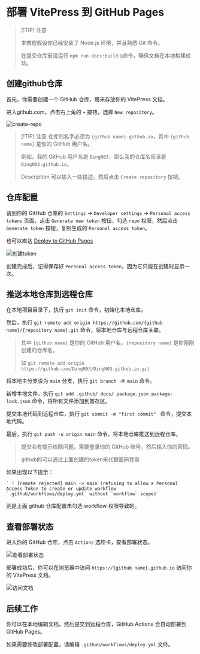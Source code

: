 # 部署 VitePress 到 GitHub Pages

> [!TIP] 注意
> 
> 本教程假设你已经安装了 Node.js 环境，并且熟悉 Git 命令。
> 
> 在提交仓库前请运行 `npm run docs:build` q命令，确保文档在本地构建成功。

## 创建github仓库

首先，你需要创建一个 GitHub 仓库，用来存放你的 VitePress 文档。

进入github.com，点击右上角的 `+` 按钮，选择 `New repository`。

![create-repo](/vitepress-install/github-create-repository.png)

> [!TIP] 注意
> 仓库的名字必须为 `{github name}.github.io`，其中 `{github name}` 是你的 GitHub 用户名。
> 
> 例如，我的 GitHub 用户名是 `DingN03`，那么我的仓库名应该是 `DingN03.github.io`。
> 
> Description 可以输入一些描述，然后点击 `Create repository` 按钮。
> 

## 仓库配置

请到你的 GitHub 仓库的 `Settings` -> `Developer settings` -> `Personal access tokens` 页面，点击 `Generate new token` 按钮，勾选 `repo` 权限，然后点击 `Generate token` 按钮，复制生成的 `Personal access token`。

也可以直达 [Deploy to GitHub Pages](https://github.com/settings/tokens/new)

![创建token](/vitepress-install/github-create-token.png)

创建完成后，记得保存好 `Personal access token`，因为它只能在创建时显示一次。


## 推送本地仓库到远程仓库

在本地项目目录下，执行 `git init` 命令，初始化本地仓库。

然后，执行 `git remote add origin https://github.com/{github name}/{repository name}.git` 命令，将本地仓库与远程仓库关联。

> 其中 `{github name}` 是你的 GitHub 用户名，`{repository name}` 是你刚刚创建的仓库名。
>
> 如 `git remote add origin https://github.com/DingN03/DingN03.github.io.git`
>

将本地主分支设为 `main` 分支，执行 `git branch -M main` 命令。

新增本地文件，执行 `git add .github/ docs/ package.json package-lock.json` 命令，将所有文件添加到暂存区。

提交本地代码到远程仓库，执行 `git commit -m "first commit" ` 命令，提交本地代码。

最后，执行 `git push -u origin main` 命令，将本地仓库推送到远程仓库。

> 提交会有提示权限问题，需要登录你的 GitHub 账号，然后输入你的密码。
> 
> github的可以通过上面创建的token来代替密码登录
> 

如果出现以下提示：
```
` ! [remote rejected] main -> main (refusing to allow a Personal Access Token to create or update workflow `.github/workflows/deploy.yml` without `workflow` scope)`
```
则是上面 github 仓库配置未勾选 workflow 权限导致的。


## 查看部署状态

进入你的 GitHub 仓库，点击 `Actions` 选项卡，查看部署状态。

![查看部署状态](/vitepress-install/github-actions-deploy.png)

部署成功后，你可以在浏览器中访问 `https://{github name}.github.io` 访问你的 VitePress 文档。

![访问文档](/vitepress-install/vitepress-deploy-success.png)

## 后续工作

你可以在本地编辑文档，然后提交到远程仓库，GitHub Actions 会自动部署到 GitHub Pages。

如果需要修改部署配置，请编辑 `.github/workflows/deploy.yml` 文件。
